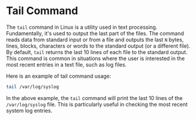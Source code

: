 # Tail Command 

The `tail` command in Linux is a utility used in text processing. Fundamentally, it's used to output the last part of the files. The command reads data from standard input or from a file and outputs the last `N` bytes, lines, blocks, characters or words to the standard output (or a different file). By default, `tail` returns the last 10 lines of each file to the standard output. This command is common in situations where the user is interested in the most recent entries in a text file, such as log files.

Here is an example of tail command usage:

```bash
tail /var/log/syslog
```

In the above example, the `tail` command will print the last 10 lines of the `/var/log/syslog` file. This is particularly useful in checking the most recent system log entries.